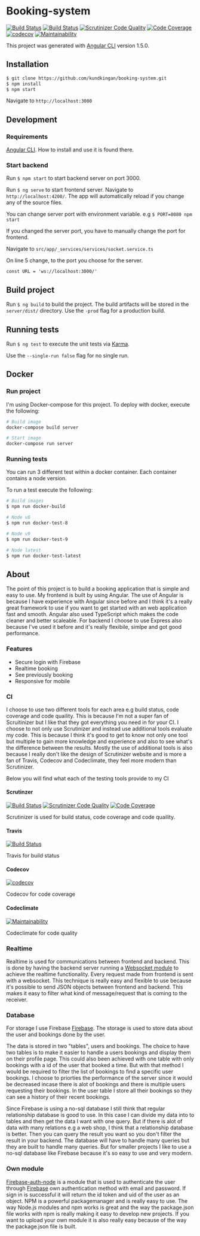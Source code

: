 # Booking-system

[![Build Status](https://travis-ci.org/kundkingan/booking-system.svg?branch=dev)](https://travis-ci.org/kundkingan/booking-system)
[![Build Status](https://scrutinizer-ci.com/g/kundkingan/booking-system/badges/build.png?b=master)](https://scrutinizer-ci.com/g/kundkingan/booking-system/build-status/master)
[![Scrutinizer Code Quality](https://scrutinizer-ci.com/g/kundkingan/booking-system/badges/quality-score.png?b=master)](https://scrutinizer-ci.com/g/kundkingan/booking-system/?branch=master)
[![Code Coverage](https://scrutinizer-ci.com/g/kundkingan/booking-system/badges/coverage.png?b=master)](https://scrutinizer-ci.com/g/kundkingan/booking-system/?branch=master)
[![codecov](https://codecov.io/gh/kundkingan/booking-system/branch/master/graph/badge.svg)](https://codecov.io/gh/kundkingan/booking-system)
[![Maintainability](https://api.codeclimate.com/v1/badges/58920c3afec03c58e431/maintainability)](https://codeclimate.com/github/kundkingan/booking-system/maintainability)

This project was generated with [Angular CLI](https://github.com/angular/angular-cli) version 1.5.0.

## Installation

```bash
$ git clone https://github.com/kundkingan/booking-system.git
$ npm install
$ npm start
```

Navigate to `http://localhost:3000`

## Development

### Requirements

[Angular CLI](https://github.com/angular/angular-cli). How to install and use it is found there.

### Start backend

Run `$ npm start` to start backend server on port 3000.  

Run `$ ng serve` to start frontend server. Navigate to `http://localhost:4200/`. The app will automatically reload if you change any of the source files.

You can change server port with environment variable. e.g `$ PORT=8080 npm start`

If you changed the server port, you have to manually change the port for frontend.

Navigate to `src/app/_services/services/socket.service.ts`

On line 5 change, to the port you choose for the server.

`const URL = 'ws://localhost:3000/'`


## Build project

Run `$ ng build` to build the project. The build artifacts will be stored in the `server/dist/` directory. Use the `-prod` flag for a production build.

## Running tests

Run `$ ng test` to execute the unit tests via [Karma](https://karma-runner.github.io).

Use the  `--single-run false` flag for no single run.

## Docker

### Run project

I'm using Docker-compose for this project. To deploy with docker, execute the following:

```bash
# Build image
docker-compose build server

# Start image
docker-compose run server
```

### Running tests

You can run 3 different test within a docker container. Each container contains a node version. 

To run a test execute the following:

```bash
# Build images
$ npm run docker-build

# Node v8
$ npm run docker-test-8

# Node v9
$ npm run docker-test-9

# Node latest
$ npm run docker-test-latest
```


## About

The point of this project is to build a booking application that is simple and easy to use. My frontend is built by using Angular. The use of Angular is because I have experience with Angular since before and I think it's a really great framework to use if you want to get started with an web application fast and smooth. Angular also used TypeScript which makes the code cleaner and better scaleable. For backend I choose to use Express also because I've used it before and it's really flexibile, simlpe and got good performance.

### Features

* Secure login with Firebase
* Realtime booking
* See previously booking
* Responsive for mobile


### CI

I choose to use two different tools for each area e.g build status, code coverage and code quaility. This is because I'm not a super fan of 
Scruitinizer but I like that they got everything you need in for your CI. I choose to not only use Scrutinizer and instead use additional tools evaluate my code. This is because I think it's good to get to know not only one tool but multiple to gain more knowledge and experience and also to see what's the difference between the results. Mostly the use of additional tools is also because I really don't like the design of Scrutinizer website and is more a fan of Travis, Codecov and Codeclimate, they feel more modern than Scrutinizer.

Below you will find what each of the testing tools provide to my CI

#### Scrutinzer 
[![Build Status](https://scrutinizer-ci.com/g/kundkingan/booking-system/badges/build.png?b=master)](https://scrutinizer-ci.com/g/kundkingan/booking-system/build-status/master)
[![Scrutinizer Code Quality](https://scrutinizer-ci.com/g/kundkingan/booking-system/badges/quality-score.png?b=master)](https://scrutinizer-ci.com/g/kundkingan/booking-system/?branch=master)
[![Code Coverage](https://scrutinizer-ci.com/g/kundkingan/booking-system/badges/coverage.png?b=master)](https://scrutinizer-ci.com/g/kundkingan/booking-system/?branch=master)

Scrutinizer is used for build status, code coverage and code quaility. 

#### Travis
[![Build Status](https://travis-ci.org/kundkingan/booking-system.svg?branch=dev)](https://travis-ci.org/kundkingan/booking-system)

Travis for build status

#### Codecov
[![codecov](https://codecov.io/gh/kundkingan/booking-system/branch/master/graph/badge.svg)](https://codecov.io/gh/kundkingan/booking-system)

Codecov for code coverage

#### Codeclimate
[![Maintainability](https://api.codeclimate.com/v1/badges/58920c3afec03c58e431/maintainability)](https://codeclimate.com/github/kundkingan/booking-system/maintainability)

Codeclimate for code quality

### Realtime

Realtime is used for communications between frontend and backend. This is done by having the backend server running a [Websocket module](https://www.npmjs.com/package/ws) to achieve the realtime functionality. Every request made from frontend is sent with a websocket. This technique is really easy and flexible to use because it's possible to send JSON objects between frontend and backend. This makes it easy to filter what kind of message/request that is coming to the receiver.

### Database

For storage I use Firebase [Firebase](https://firebase.google.com/). The storage is used to store data about the user and bookings done by the user. 

The data is stored in two "tables", users and bookings. The choice to have two tables is to make it easier to handle a users bookings and display them on their profile page. This could also been achieved with one table with only bookings with a id of the user that booked a time. But with that method I would be required to filter the list of bookings to find a specific user bookings. I choose to priorties the performance of the server since it would be decreased incase there is alot of bookings and there is multiple users requesting their bookings. In the user table I store all their bookings so they can see a history of their recent bookings. 

Since Firebase is using a no-sql database I still think that regular relationship database is good to use. In this case I can divide my data into to tables and then get the data I want with one query. But if there is alot of data with many relations e.g a web shop, I think that a relationship database is better. Then you can query the result you want so you don't filter the result in your backend. The database will have to handle many queries but they are built to handle many queries. But for smaller projects I like to use a no-sql database like Firebase because it's so easy to use and very modern.

### Own module

[Firebase-auth-node](https://www.npmjs.com/package/firebase-auth-node) is a module that is used to authenticate the user through [Firebase](https://firebase.google.com/) own authentication method with email and password. If sign in is successful it will return the id token and uid of the user as an object. 
NPM is a powerful packagemanager and is really easy to use. The way Node.js modules and npm works is great and the way the package.json file works with npm is really making it easy to develop new projects. If you want to upload your own module it is also really easy because of the way the package.json file is built.
